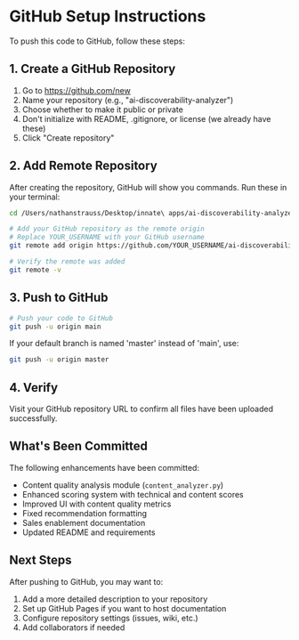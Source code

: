 # GitHub Setup Instructions

To push this code to GitHub, follow these steps:

## 1. Create a GitHub Repository

1. Go to https://github.com/new
2. Name your repository (e.g., "ai-discoverability-analyzer")
3. Choose whether to make it public or private
4. Don't initialize with README, .gitignore, or license (we already have these)
5. Click "Create repository"

## 2. Add Remote Repository

After creating the repository, GitHub will show you commands. Run these in your terminal:

```bash
cd /Users/nathanstrauss/Desktop/innate\ apps/ai-discoverability-analyzer

# Add your GitHub repository as the remote origin
# Replace YOUR_USERNAME with your GitHub username
git remote add origin https://github.com/YOUR_USERNAME/ai-discoverability-analyzer.git

# Verify the remote was added
git remote -v
```

## 3. Push to GitHub

```bash
# Push your code to GitHub
git push -u origin main
```

If your default branch is named 'master' instead of 'main', use:
```bash
git push -u origin master
```

## 4. Verify

Visit your GitHub repository URL to confirm all files have been uploaded successfully.

## What's Been Committed

The following enhancements have been committed:
- Content quality analysis module (`content_analyzer.py`)
- Enhanced scoring system with technical and content scores
- Improved UI with content quality metrics
- Fixed recommendation formatting
- Sales enablement documentation
- Updated README and requirements

## Next Steps

After pushing to GitHub, you may want to:
1. Add a more detailed description to your repository
2. Set up GitHub Pages if you want to host documentation
3. Configure repository settings (issues, wiki, etc.)
4. Add collaborators if needed
